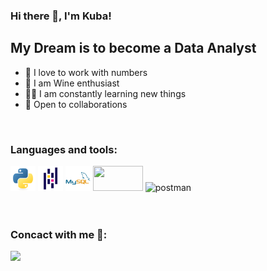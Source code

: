 ### Hi there 👋, I'm Kuba!

## My Dream is to become a Data Analyst
- 💪 I love to work with numbers
- 🌱 I am Wine enthusiast
- 👨‍💻 I am constantly learning new things
- 👯 Open to collaborations


<br />

### Languages and tools:
<div>
 

  
  <img src="https://raw.githubusercontent.com/devicons/devicon/master/icons/python/python-original.svg" alt="mysql" width="40" height="40"/>
  <img src="https://raw.githubusercontent.com/devicons/devicon/2ae2a900d2f041da66e950e4d48052658d850630/icons/pandas/pandas-original.svg" alt="mysql" width="40" height="40"/>
  <img src="https://raw.githubusercontent.com/devicons/devicon/master/icons/mysql/mysql-original-wordmark.svg" alt="mysql" width="40" height="40"/>
  <img src="https://1000logos.net/wp-content/uploads/2022/08/Microsoft-Power-BI-Logo-2013.png" width="80" height="40"/>
  <img alt="postman" height="40" width="40" src="https://th.bing.com/th/id/OIP.BsBx-3TIm-aQZeqZzk45RAHaHq?pid=ImgDet&rs=1">
  </div>
<br />
<br />

### Concact with me 💬:
<div>
  <a href = "mailto:p.szwajkos@gmail.com"><img src="https://img.shields.io/badge/Gmail-D14836?style=for-the-badge&logo=gmail&logoColor=white" target="_blank"></a>
     
</div>

